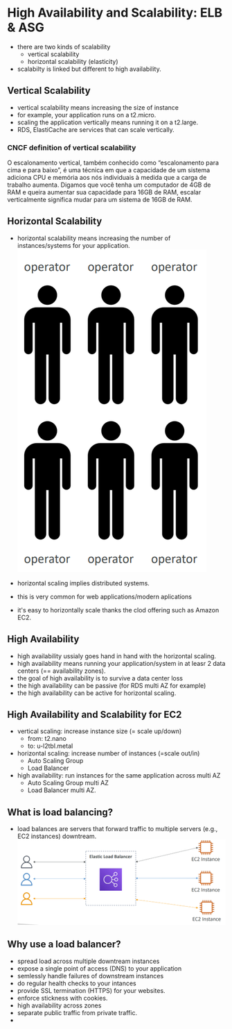 # High Availability and Scalability: ELB & ASG
- there are two kinds of scalability
  - vertical scalability
  - horizontal scalability (elasticity)
- scalabilty is linked but different to high availability.

## Vertical Scalability
- vertical scalability means increasing the size of instance
- for example, your application runs on a t2.micro.
- scaling the application vertically means running it on a t2.large.
- RDS, ElastiCache are services that can scale vertically.

### CNCF definition of vertical scalability
O escalonamento vertical, também conhecido como “escalonamento para cima e para baixo”, é uma técnica em que a capacidade de um sistema adiciona CPU e memória aos nós individuais à medida que a carga de trabalho aumenta. Digamos que você tenha um computador de 4GB de RAM e queira aumentar sua capacidade para 16GB de RAM, escalar verticalmente significa mudar para um sistema de 16GB de RAM.

## Horizontal Scalability
- horizontal scalability means increasing the number of instances/systems for your application.
![text](https://github.com/aws-expert/learning-aws-solutions-architect/blob/main/images/image1.png)

- horizontal scaling implies distributed systems.
- this is very common for web applications/modern aplications
- it's easy to horizontally scale thanks the clod offering such as Amazon EC2.

## High Availability
- high availability ussialy goes hand in hand with the horizontal scaling.
- high availability means running your application/system in at leasr 2 data centers (== availability zones).
- the goal of high availability is to survive a data center loss
- the high availability can be passive (for RDS multi AZ for example)
- the high availability can be active for horizontal scaling.

## High Availability and Scalability for EC2
- vertical scaling: increase instance size (= scale up/down)
  - from: t2.nano
  - to: u-l2tbl.metal
- horizontal scaling: increase number of instances (=scale out/in)
  - Auto Scaling Group
  - Load Balancer
- high availability: run instances for the same application across multi AZ
  - Auto Scaling Group multi AZ
  - Load Balancer multi AZ.


## What is load balancing?
- load balances are servers that forward traffic to multiple servers (e.g., EC2 instances) downtream.
![text](https://github.com/aws-expert/learning-aws-solutions-architect/blob/main/images/image2.png)

## Why use a load balancer?
- spread load across multiple downtream instances
- expose a single point of access (DNS) to your application
- semlessly handle failures of downstream instances
- do regular health checks to your intances
- provide SSL termination (HTTPS) for your websites.
- enforce stickness with cookies.
- high availability across zones
- separate public traffic from private traffic.
- 


